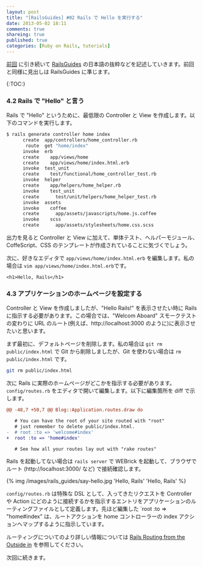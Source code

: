 ```yaml
---
layout: post
title: "[RailsGuides] #02 Rails で Hello を実行する"
date: 2013-05-02 18:11
comments: true
shareing: true
published: true
categories: [Ruby on Rails, tutorials]
---
```

[前回](../rorguide01-creating-a-new-rails-project/) に引き続いて [RailsGuides](http://guides.rubyonrails.org/getting_started.html) の日本語の抜粋などを記述していきます。前回と同様に見出しは RailsGuides に準じます。

<!-- more -->

{:TOC:}

### 4.2 Rails で "Hello" と言う
Rails で "Hello" というために、最低限の Controller と View を作成します。以下のコマンドを実行します。

```bash
$ rails generate controller home index
      create  app/controllers/home_controller.rb
       route  get "home/index"
      invoke  erb
      create    app/views/home
      create    app/views/home/index.html.erb
      invoke  test_unit
      create    test/functional/home_controller_test.rb
      invoke  helper
      create    app/helpers/home_helper.rb
      invoke    test_unit
      create      test/unit/helpers/home_helper_test.rb
      invoke  assets
      invoke    coffee
      create      app/assets/javascripts/home.js.coffee
      invoke    scss
      create      app/assets/stylesheets/home.css.scss
```
出力を見ると Controller と View に加えて、単体テスト、ヘルパーモジュール、CoffeScript、CSS のテンプレートが作成されていることに気づくでしょう。

次に、好きなエディタで `app/views/home/index.html.erb` を編集します。私の場合は `vim app/views/home/index.html.erb`です。

```erb app/views/home/index.html.erb
<h1>Hello, Rails</h1>
```

### 4.3 アプリケーションのホームページを設定する
Controller と View を作成しましたが、"Hello Rails!" を表示させたい時に Rails に指示する必要があります。この場合では、"Welcom Aboard" スモークテスト の変わりに URL のルート(例えば、http://localhost:3000 のように)に表示させたいと思います。

まず最初に、デフォルトページを削除します。私の場合は `git rm public/index.html` で Git から削除しましたが、Git を使わない場合は `rm public/index.html` です。
```bash
git rm public/index.html
```

次に Rails に実際のホームページがどこかを指示する必要があります。 `config/routes.rb` をエディタで開いて編集します。以下に編集箇所を diff で示します。
```diff config/routes.rb
@@ -48,7 +50,7 @@ Blog::Application.routes.draw do

   # You can have the root of your site routed with "root"
   # just remember to delete public/index.html.
-  # root :to => 'welcome#index'
+  root :to => 'home#index'

   # See how all your routes lay out with "rake routes"

```

Rails を起動してない場合は `rails server` で WEBrick を起動して、ブラウザでルート (http://localhost:3000/ など) で接続確認します。

{% img /images/rails_guides/say-hello.jpg 'Hello, Rails' 'Hello, Rails' %}

`config/routes.rb` は特殊な DSL として、入ってきたリクエストを Controller や Action にどのように接続するかを指示するエントリをアプリケーションのルーティングファイルとして定義します。先ほど編集した `root :to => "home#index" は、ルートアクションを home コントローラーの index アクションへマップするように指示しています。

ルーティングについてのより詳しい情報については [Rails Routing from the Outside in](http://guides.rubyonrails.org/routing.html) を参照してください。

次回に続きます。
